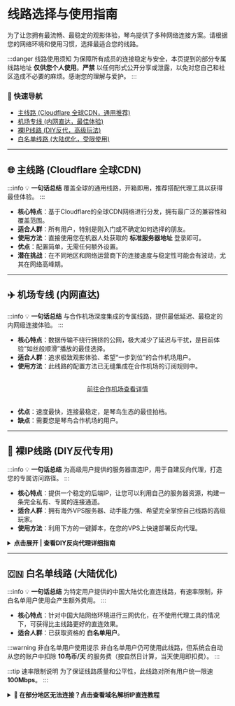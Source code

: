 # 线路选择与使用指南

为了让您拥有最流畅、最稳定的观影体验，琴鸟提供了多种网络连接方案。请根据您的网络环境和使用习惯，选择最适合您的线路。

:::danger 线路使用须知
为保障所有成员的连接稳定与安全，本页提到的部分专属线路地址 **仅供您个人使用**。**严禁** 以任何形式公开分享或泄露，以免对您自己和社区造成不必要的麻烦。感谢您的理解与爱护。
:::

### 🧭 快速导航
* [主线路 (Cloudflare 全球CDN，通用推荐)](#main-line)
* [机场专线 (内网直达，最佳体验)](#airport-line)
* [裸IP线路 (DIY反代，高级玩法)](#bare-ip-line)
* [白名单线路 (大陆优化，受限使用)](#whitelist-line)

---

<a id="main-line"></a>
## 🌐 主线路 (Cloudflare 全球CDN)

:::info 💡 **一句话总结**
覆盖全球的通用线路，开箱即用，推荐搭配代理工具以获得最佳体验。
:::

- **核心特点**：基于Cloudflare的全球CDN网络进行分发，拥有最广泛的兼容性和覆盖范围。
- **适合人群**：所有用户，特别是刚入门或不确定如何选择的朋友。
- **使用方法**：直接使用您在机器人处获取的 **标准服务器地址** 登录即可。
- **优点**：配置简单，无需任何额外设置。
- **潜在挑战**：在不同地区和网络运营商下的连接速度与稳定性可能会有波动，尤其在网络高峰期。

---

<a id="airport-line"></a>
## ✈️ 机场专线 (内网直达)

:::info 💡 **一句话总结**
与合作机场深度集成的专属线路，提供最低延迟、最稳定的内网级连接体验。
:::

- **核心特点**：数据传输不绕行拥挤的公网，极大减少了延迟与干扰，是目前体验“如丝般顺滑”播放的最佳选择。
- **适合人群**：追求极致观影体验、希望“一步到位”的合作机场用户。
- **使用方法**：此线路的配置方法已无缝集成在合作机场的订阅规则中。

<div style="text-align: center; margin: 2rem 0;">
  <a href="https://dash.lyrebird.cloud" target="_blank" class="VPButton brand">
    前往合作机场查看详情
  </a>
</div>

- **优点**：速度最快，连接最稳定，是琴鸟生态的最佳拍档。
- **缺点**：需要您是琴鸟合作机场的用户。

---

<a id="bare-ip-line"></a>
## 🔧 裸IP线路 (DIY反代专用)

:::info 💡 **一句话总结**
为高级用户提供的服务器直连IP，用于自建反向代理，打造您的专属访问路径。
:::

- **核心特点**：提供一个稳定的后端IP，让您可以利用自己的服务器资源，构建一条完全私有、专属的连接通道。
- **适合人群**：拥有海外VPS服务器、动手能力强、希望完全掌控自己线路的高级玩家。
- **使用方法**：利用下方的一键脚本，在您的VPS上快速部署反向代理。

<details>
<summary><strong>点击展开 | 查看DIY反向代理详细指南</strong></summary>

---

##### **您需要准备什么？**
1.  一台位于海外的**VPS服务器** (推荐 `Debian 11` 或 `Ubuntu 22.04` 以上系统)。
2.  一个您自己拥有的**域名**。
3.  在 [账号管理机器人](https://t.me/Lyrebird_bot) 处获取最新的 **裸IP线路地址**。

##### **一键反代脚本使用指南**

:::danger 操作警告
此操作需要您具备基础的SSH和服务器操作知识。请确保您知道自己在做什么。
:::

1.  **登录您的VPS**
    通过SSH工具（如 `Xshell`, `Termius` 等）登录到您的海外服务器。

2.  **执行一键脚本**
    复制以下整行命令，粘贴到您的服务器命令行中，然后按下回车。

    ```bash
    bash -c "$(curl -fsSL https://raw.githubusercontent.com/kuefone/forwardlyrebirdemby/main/fdlyrebird.sh)"
    ```

3.  **按照提示操作**
    脚本执行后，会自动引导您输入 **您自己的域名** 和 **琴鸟的裸IP地址**，随后将全自动完成部署。

4.  **完成与使用**
    结束后，您就可以通过 `https://您的域名` 来高速访问Emby了。恭喜您拥有了一条私人高速公路！

---
</details>

---

<a id="whitelist-line"></a>
## 🇨🇳 白名单线路 (大陆优化)

:::info 💡 **一句话总结**
为特定用户提供的中国大陆优化直连线路，有速率限制，非白名单用户使用会产生额外费用。
:::

- **核心特点**：针对中国大陆网络环境进行三网优化，在不使用代理工具的情况下，可获得比主线路更好的直连效果。
- **适合人群**：已获取资格的 **白名单用户**。

:::warning 非白名单用户使用提示
非白名单用户仍可使用此线路，但系统会自动从您的账户中扣除 **10鸟币/天** 的服务费（按自然日计算，当天使用即扣费）。
:::

:::tip 速率限制说明
为了保证线路质量和公平性，此线路对所有用户统一限速 **100Mbps**。
:::

<details>
<summary><strong>🤔 在部分地区无法连接？点击查看域名解析IP直连教程</strong></summary>

---

部分地区（如江苏等）的网络环境可能存在“墙中墙”，直接屏蔽了未备案的域名。别担心，您可以通过手动解析IP的方式绕过这个限制。

1.  **获取IP地址**
    打开DNS查询网站，例如 [**站长工具DNS查询**](https://tool.chinaz.com/dns/)。在输入框中，输入 **白名单线路的域名**，点击“检测”。在检测结果中，复制任意一个解析出的IP地址。

    ![DNS解析](https://raw.githubusercontent.com/kuefone/wiki/main/docs/images/whitelinedns.png)
    ![IP解析](https://raw.githubusercontent.com/kuefone/wiki/main/docs/images/whitelineip.png)

2.  **修改客户端配置**
    在您的Emby客户端中，将服务器地址栏中的 **域名部分**，替换为您刚刚复制的 **IP地址** 即可，**端口号保持不变**。

:::danger 重要：IP地址并非永久固定！
请注意，解析出的IP地址大约 **每周会变动一次**。当您发现无法连接时，只需重复上述步骤，获取最新的IP地址即可。这是在特殊网络环境下保持连接的必要操作。同时，请爱护这条脆弱的优化线路，**切勿泄露解析出的IP地址**。
:::

---
</details>